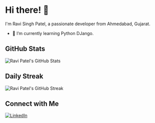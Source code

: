# Hi there! 👋

I'm Ravi Singh Patel, a passionate developer from Ahmedabad, Gujarat.

- 🌱 I’m currently learning Python DJango.


## GitHub Stats
![Ravi Patel's GitHub Stats](https://github-readme-stats.vercel.app/api?username=ravi-patel57144&show_icons=true&count_private=true)

## Daily Streak
![Ravi Patel's GitHub Streak](https://github-readme-streak-stats.herokuapp.com/?user=ravi-patel57144)


## Connect with Me
[![LinkedIn](https://img.shields.io/badge/-LinkedIn-blue?style=flat&logo=linkedin&logoColor=white)]([https://www.linkedin.com/in/your-linkedin-profile](https://www.linkedin.com/in/ravi-patel57144/))

